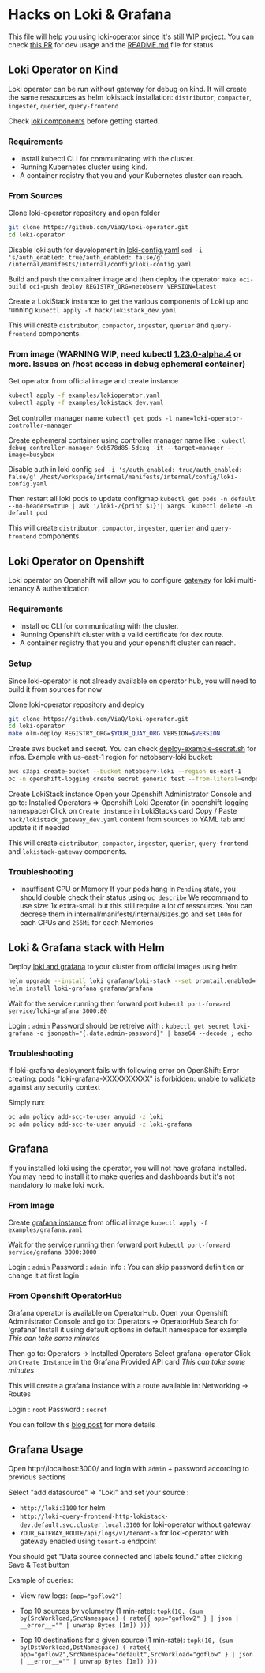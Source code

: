 # Hacks on Loki & Grafana
This file will help you using [loki-operator](https://github.com/ViaQ/loki-operator) since it's still WIP project.
You can check [this PR](https://github.com/ViaQ/loki-operator/pull/99) for dev usage and the [README.md](https://github.com/ViaQ/loki-operator/blob/master/README.md) file for status

## Loki Operator on Kind
Loki operator can be run without gateway for debug on kind. It will create the same ressources as helm lokistack installation:
`distributor`, `compactor`, `ingester`, `querier`, `query-frontend`

Check [loki components](https://grafana.com/docs/loki/latest/fundamentals/architecture/#components) before getting started.

### Requirements
- Install kubectl CLI for communicating with the cluster.
- Running Kubernetes cluster using kind.
- A container registry that you and your Kubernetes cluster can reach.

### From Sources

Clone loki-operator repository and open folder
```bash
git clone https://github.com/ViaQ/loki-operator.git
cd loki-operator
```

Disable loki auth for development in [loki-config.yaml](https://github.com/ViaQ/loki-operator/blob/master/internal/manifests/internal/config/loki-config.yaml#L2)
`sed -i 's/auth_enabled: true/auth_enabled: false/g' /internal/manifests/internal/config/loki-config.yaml`

Build and push the container image and then deploy the operator
`make oci-build oci-push deploy REGISTRY_ORG=netobserv VERSION=latest`

Create a LokiStack instance to get the various components of Loki up and running
`kubectl apply -f hack/lokistack_dev.yaml`

This will create `distributor`, `compactor`, `ingester`, `querier` and `query-frontend` components.

### From image (WARNING WIP, need kubectl [1.23.0-alpha.4](https://github.com/kubernetes/kubernetes/blob/master/CHANGELOG/CHANGELOG-1.23.md#v1230-alpha4) or more. Issues on /host access in debug ephemeral container)

Get operator from official image and create instance
```bash
kubectl apply -f examples/lokioperator.yaml
kubectl apply -f examples/lokistack_dev.yaml
```

Get controller manager name
`kubectl get pods -l name=loki-operator-controller-manager`

Create ephemeral container using controller manager name like :
`kubectl debug controller-manager-9cb578d85-5dcxg -it --target=manager --image=busybox`

Disable auth in loki config 
`sed -i 's/auth_enabled: true/auth_enabled: false/g' /host/workspace/internal/manifests/internal/config/loki-config.yaml`

Then restart all loki pods to update configmap
`kubectl get pods -n default --no-headers=true | awk '/loki-/{print $1}'| xargs  kubectl delete -n default pod`

This will create `distributor`, `compactor`, `ingester`, `querier` and `query-frontend` components.

## Loki Operator on Openshift
Loki operator on Openshift will allow you to configure [gateway](https://github.com/observatorium/api) for loki multi-tenancy & authentication

### Requirements
- Install oc CLI for communicating with the cluster.
- Running Openshift cluster with a valid certificate for dex route.
- A container registry that you and your openshift cluster can reach.

### Setup
Since loki-operator is not already available on operator hub, you will need to build it from sources for now

Clone loki-operator repository and deploy
```bash
git clone https://github.com/ViaQ/loki-operator.git
cd loki-operator
make olm-deploy REGISTRY_ORG=$YOUR_QUAY_ORG VERSION=$VERSION
```

Create aws bucket and secret. You can check [deploy-example-secret.sh](https://github.com/ViaQ/loki-operator/blob/master/hack/deploy-example-secret.sh) for infos.
Example with us-east-1 region for netobserv-loki bucket:
```bash
aws s3api create-bucket --bucket netobserv-loki --region us-east-1
oc -n openshift-logging create secret generic test --from-literal=endpoint="https://s3.us-east-1.amazonaws.com" --from-literal=region="eu-east-1" --from-literal=bucketnames="netobserv-loki" --from-literal=access_key_id="XXXXXXXXXXXXXXXXXXXX" --from-literal=access_key_secret="XXXXXXXXXXXXXXXXXXXXXXXXXXXXXXXXXXXXXXXX"
```

Create LokiStack instance
Open your Openshift Administrator Console and go to:
    Installed Operators => Openshift Loki Operator (in openshift-logging namespace) 
    Click on `Create instance` in LokiStacks card
    Copy / Paste `hack/lokistack_gateway_dev.yaml` content from sources to YAML tab and update it if needed

This will create `distributor`, `compactor`, `ingester`, `querier`, `query-frontend` and `lokistack-gateway` components.

### Troubleshooting
- Insuffisant CPU or Memory
If your pods hang in `Pending` state, you should double check their status using `oc describe`
We recommand to use size: 1x.extra-small but this still require a lot of ressources. 
You can decrese them in internal/manifests/internal/sizes.go and set `100m` for each CPUs and `256Mi` for each Memories

## Loki & Grafana stack with Helm

Deploy [loki and grafana](https://grafana.com/docs/loki/latest/installation/helm/#deploy-grafana-to-your-cluster) to your cluster from official images using helm
```bash
helm upgrade --install loki grafana/loki-stack --set promtail.enabled=false
helm install loki-grafana grafana/grafana
```

Wait for the service running then forward port
`kubectl port-forward service/loki-grafana 3000:80`

Login : `admin`
Password should be retreive with :
`kubectl get secret loki-grafana -o jsonpath="{.data.admin-password}" | base64 --decode ; echo`

### Troubleshooting
If loki-grafana deployment fails with following error on OpenShift:
Error creating: pods "loki-grafana-XXXXXXXXXX" is forbidden: unable to validate against any security context

Simply run:
```bash
oc adm policy add-scc-to-user anyuid -z loki
oc adm policy add-scc-to-user anyuid -z loki-grafana
```

## Grafana
If you installed loki using the operator, you will not have grafana installed. You may need to install it to make queries and dashboards but it's not mandatory to make loki work.

### From Image

Create [grafana instance](https://grafana.com/docs/grafana/latest/installation/kubernetes/) from official image
`kubectl apply -f examples/grafana.yaml`

Wait for the service running then forward port
`kubectl port-forward service/grafana 3000:3000`

Login : `admin`
Password : `admin`
Info : You can skip password definition or change it at first login

### From Openshift OperatorHub
Grafana operator is available on OperatorHub. Open your Openshift Administrator Console and go to:
    Operators -> OperatorHub
    Search for 'grafana'
    Install it using default options in default namespace for example
    *This can take some minutes*

Then go to:
    Operators -> Installed Operators
    Select grafana-operator
    Click on `Create Instance` in the Grafana Provided API card
    *This can take some minutes*

This will create a grafana instance with a route available in:
    Networking -> Routes

Login : `root`
Password : `secret`

You can follow this [blog post](https://www.redhat.com/en/blog/custom-grafana-dashboards-red-hat-openshift-container-platform-4) for more details

## Grafana Usage

Open http://localhost:3000/ and login with `admin` + password according to previous sections

Select "add datasource" => "Loki" and set your source :
- `http://loki:3100` for helm
- `http://loki-query-frontend-http-lokistack-dev.default.svc.cluster.local:3100` for loki-operator without gateway
- `YOUR_GATEWAY_ROUTE/api/logs/v1/tenant-a` for loki-operator with gateway enabled using `tenant-a` endpoint

You should get "Data source connected and labels found." after clicking Save & Test button

Example of queries:
- View raw logs:
`{app="goflow2"}`

- Top 10 sources by volumetry (1 min-rate):
`topk(10, (sum by(SrcWorkload,SrcNamespace) ( rate({ app="goflow2" } | json | __error__="" | unwrap Bytes [1m]) )))`

- Top 10 destinations for a given source (1 min-rate):
`topk(10, (sum by(DstWorkload,DstNamespace) ( rate({ app="goflow2",SrcNamespace="default",SrcWorkload="goflow" } | json | __error__="" | unwrap Bytes [1m]) )))`